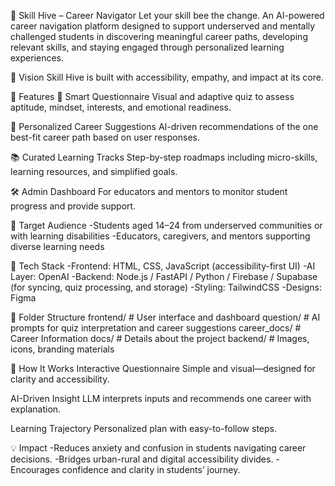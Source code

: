🌟 Skill Hive – Career Navigator
Let your skill bee the change.
An AI-powered career navigation platform designed to support underserved and mentally challenged students in discovering meaningful career paths, developing relevant skills, and staying engaged through personalized learning experiences.

🎯 Vision
Skill Hive is built with accessibility, empathy, and impact at its core.

🚀 Features
🧠 Smart Questionnaire
Visual and adaptive quiz to assess aptitude, mindset, interests, and emotional readiness.

🎯 Personalized Career Suggestions
AI-driven recommendations of the one best-fit career path based on user responses.

📚 Curated Learning Tracks
Step-by-step roadmaps including micro-skills, learning resources, and simplified goals.

🛠️ Admin Dashboard
For educators and mentors to monitor student progress and provide support.

👥 Target Audience
-Students aged 14–24 from underserved communities or with learning disabilities
-Educators, caregivers, and mentors supporting diverse learning needs

🧰 Tech Stack
-Frontend: HTML, CSS, JavaScript (accessibility-first UI)
-AI Layer: OpenAI
-Backend: Node.js / FastAPI / Python / Firebase / Supabase (for syncing, quiz processing, and storage)
-Styling: TailwindCSS
-Designs: Figma

📂 Folder Structure
frontend/          # User interface and dashboard
question/          # AI prompts for quiz interpretation and career suggestions
career_docs/       # Career Information
docs/              # Details about the project
backend/           # Images, icons, branding materials

🧪 How It Works
Interactive Questionnaire
Simple and visual—designed for clarity and accessibility.

AI-Driven Insight
LLM interprets inputs and recommends one career with explanation.

Learning Trajectory
Personalized plan with easy-to-follow steps.

💡 Impact
-Reduces anxiety and confusion in students navigating career decisions.
-Bridges urban-rural and digital accessibility divides.
-Encourages confidence and clarity in students’ journey.
